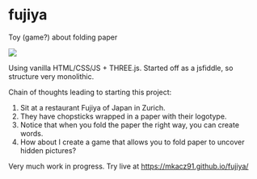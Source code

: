 # fujiya
Toy (game?) about folding paper

![](screencast.gif)

Using vanilla HTML/CSS/JS + THREE.js. Started off as a jsfiddle, so structure
very monolithic. 

Chain of thoughts leading to starting this project:

 1. Sit at a restaurant Fujiya of Japan in Zurich.
 2. They have chopsticks wrapped in a paper with their logotype.
 3. Notice that when you fold the paper the right way, you can create words.
 4. How about I create a game that allows you to fold paper to uncover hidden pictures?

 Very much work in progress. Try live at https://mkacz91.github.io/fujiya/
